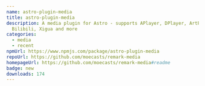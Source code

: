 ```yaml
---
name: astro-plugin-media
title: astro-plugin-media
description: A media plugin for Astro - supports APlayer, DPlayer, ArtPlayer,
  Bilibili, Xigua and more
categories:
  - media
  - recent
npmUrl: https://www.npmjs.com/package/astro-plugin-media
repoUrl: https://github.com/moecasts/remark-media
homepageUrl: https://github.com/moecasts/remark-media#readme
badge: new
downloads: 174
---
```


